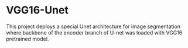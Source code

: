 # VGG16-Unet
This project deploys a special Unet architecture for image segmentation where backbone of the encoder branch of U-net was loaded with VGG16 pretrained model.
